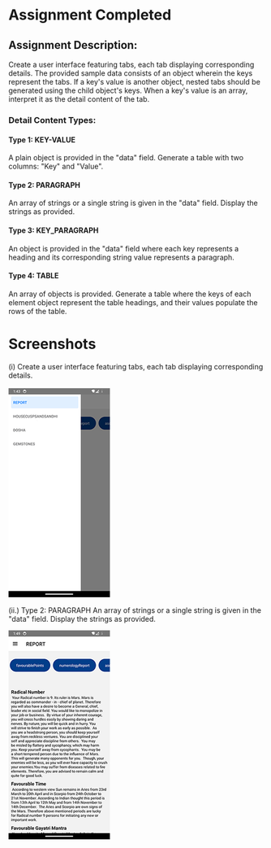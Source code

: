 
# Assignment Completed

## Assignment Description:

Create a user interface featuring tabs, each tab displaying corresponding details. The provided sample data consists of an object wherein the keys represent the tabs. If a key's value is another object, nested tabs should be generated using the child object's keys. When a key's value is an array, interpret it as the detail content of the tab.

### Detail Content Types:

#### Type 1: KEY-VALUE
A plain object is provided in the "data" field.
Generate a table with two columns: "Key" and "Value".<br>
 #### Type 2: PARAGRAPH
An array of strings or a single string is given in the "data" field.
Display the strings as provided.<br>
#### Type 3: KEY_PARAGRAPH
An object is provided in the "data" field where each key represents a heading and its corresponding string value represents a paragraph.<br>
#### Type 4: TABLE
An array of objects is provided.
Generate a table where the keys of each element object represent the table headings, and their values populate the rows of the table.

# Screenshots
(i) Create a user interface featuring tabs, each tab displaying corresponding details.<br><br>
![alt text](./assets/Image/Screenshot_001.png)

(ii.) Type 2: PARAGRAPH
An array of strings or a single string is given in the "data" field.
Display the strings as provided.

![alt text](./assets/Image/Screenshot_002.png)





